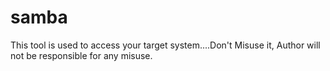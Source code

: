 # samba
This tool is used to access your target system....Don't Misuse it, Author will not be responsible for any misuse.

